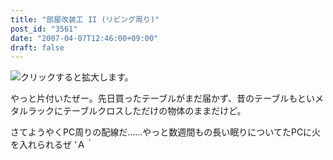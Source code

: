 ```yaml
---
title: "部屋改装工 II (リビング周り)"
post_id: "3561"
date: "2007-04-07T12:46:00+09:00"
draft: false
---
```



![クリックすると拡大します。](/image/mixi/2007/396876730_136_s.jpg)

やっと片付いたぜー。先日買ったテーブルがまだ届かず、昔のテーブルもといメタルラックにテーブルクロスしただけの物体のままだけど。

さてようやくPC周りの配線だ……やっと数週間もの長い眠りについてたPCに火を入れられるぜ 'Ａ｀

